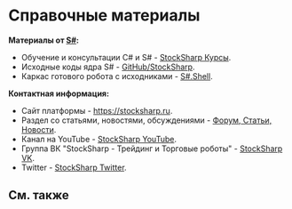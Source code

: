 # Справочные материалы

**Материалы от [S\#](StockSharpAbout.md):**

- Обучение и консультации C\# и S\# \- [StockSharp Курсы](https://stocksharp.ru/edu/). 
- Исходные коды ядра S\# \- [GitHub\/StockSharp](https://github.com/StockSharp/StockSharp). 
- Каркас готового робота с исходниками \- [S\#.Shell](https://stocksharp.ru/products/shell/). 

**Контактная информация:**

- Сайт платформы \- [https:\/\/stocksharp.ru](https://stocksharp.ru/). 
- Раздел со статьями, новостями, обсуждениями \- [Форум, Статьи, Новости](https://stocksharp.ru/community/). 
- Канал на YouTube \- [StockSharp YouTube](https://youtube.com/user/StockSharp/). 
- Группа ВК "StockSharp \- Трейдинг и Торговые роботы" \- [StockSharp VK](https://vk.com/stocksharp). 
- Twitter \- [StockSharp Twitter](https://twitter.com/stocksharp). 

## См. также
